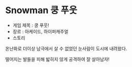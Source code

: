 # Snowman 쿵 푸웃

- 게임 제목 : 쿵 푸웃!
- 장르 : 아케이드, 하이퍼캐주얼
- 스토리

온난화로 더이상 남극에서 살 수 없었던 눈사람이 도시에 내려왔다.

떨어지는 발들을 피해 밟히지 않게 공격하여 잘 살아남자!
